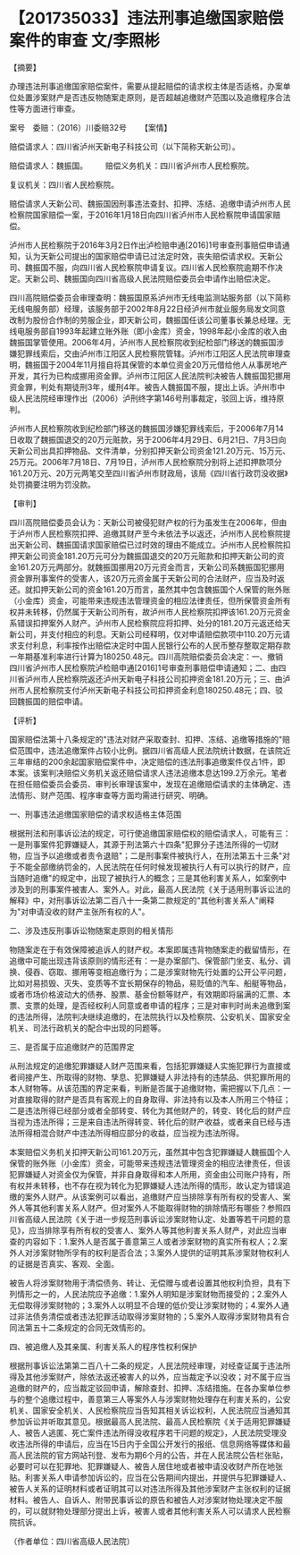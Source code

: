 # 【201735033】违法刑事追缴国家赔偿案件的审查 文/李照彬

【摘要】

办理违法刑事追缴国家赔偿案件，需要从提起赔偿的请求权主体是否适格，办案单位处置涉案财产是否违反物随案走原则，是否超越追缴财产范围以及追缴程序合法性等方面进行审查。

案号　委赔：（2016）川委赔32号 　　【案情】

赔偿请求人：四川省泸州天新电子科技公司（以下简称天新公司）。

赔偿请求人：魏振国。 　　赔偿义务机关：四川省泸州市人民检察院。

复议机关：四川省人民检察院。

赔偿请求人天新公司、魏振国因刑事违法查封、扣押、冻结、追缴申请泸州市人民检察院国家赔偿一案，于2016年1月18日向四川省泸州市人民检察院申请国家赔偿。

泸州市人民检察院于2016年3月2日作出泸检赔申通\[2016\]1号审查刑事赔偿申请通知，认为天新公司提出的国家赔偿申请已过法定时效，丧失赔偿请求权。天新公司、魏振国不服，向四川省人民检察院申请复议。四川省人民检察院逾期不作决定。天新公司、魏振国向四川省高级人民法院赔偿委员会申请作出赔偿决定。

四川高院赔偿委员会审理查明：魏振国原系泸州市无线电监测站服务部（以下简称无线电服务部）经理，该服务部于2002年8月22日经泸州市就业服务局发文同意改制为股份合作制的劳服企业，即天新公司，魏振国任该公司董事长兼总经理。无线电服务部自1993年起建立账外账（即小金库）资金，1998年起小金库的收入由魏振国掌管使用。2006年4月，泸州市人民检察院收到纪检部门移送的魏振国涉嫌犯罪线索后，交由泸州市江阳区人民检察院管辖。泸州市江阳区人民法院审理查明，魏振国于2004年11月擅自将其保管的本单位资金20万元借给他人从事房地产开发，其行为已构成挪用资金罪。泸州市江阳区人民法院判决被告人魏振国犯挪用资金罪，判处有期徒刑3年，缓刑4年。被告人魏振国不服，提出上诉。泸州市中级人民法院经审理作出（2006）泸刑终字第146号刑事裁定，驳回上诉，维持原判。

泸州市人民检察院收到纪检部门移送的魏振国涉嫌犯罪线索后，于2006年7月14日收取了魏振国退交的20万元赃款，另于2006年4月29日、6月21日、7月3日向天新公司出具扣押物品、文件清单，分别扣押天新公司资金121.20万元、15万元、25万元。2006年7月18日、7月19日，泸州市人民检察院分别将上述扣押款项分161.20万元、20万元两笔交至四川省泸州市财政局，该局《四川省行政罚没收据》处罚摘要注明为罚没款。

【审判】

四川高院赔偿委员会认为：天新公司被侵犯财产权的行为虽发生在2006年，但由于泸州市人民检察院扣押、追缴其财产至今未依法予以返还，泸州市人民检察院提出天新公司、魏振国请求国家赔偿已过时效的理由不能成立。泸州市人民检察院扣押天新公司资金181.20万元可分为魏振国退交的20万元赃款和扣押天新公司的资金161.20万元两部分。就魏振国挪用20万元资金而言，天新公司系魏振国犯挪用资金罪刑事案件的受害人，该20万元资金属于天新公司的合法财产，应当及时返还。就扣押天新公司的资金161.20万而言，虽然其中包含魏振国个人保管的账外账（小金库）资金，可能带来违规违法管理资金的相应法律责任，但所保管资金所有权并未转移，仍然属于天新公司所有，故泸州市人民检察院扣押该161.20万元资金系错误扣押案外人财产。泸州市人民检察院应将扣押、处分的181.20万元返还给天新公司，并支付相应的利息。天新公司经释明，仅对申请赔偿款项中110.20万元请求支付利息，利率按作出赔偿决定时中国人民银行公布的人民币整存整取定期存款一年期基准利率进行计算为180250.48元。四川高院赔偿委员会决定：一、撤销四川省泸州市人民检察院泸检赔申通\[2016\]1号审查刑事赔偿申请通知；二、由四川省泸州市人民检察院返还泸州天新电子科技公司扣押资金181.20万元；三、由泸州市人民检察院支付泸州天新电子科技公司扣押资金利息180250.48元；四、驳回魏振国的赔偿申请。

【评析】

国家赔偿法第十八条规定的"违法对财产采取查封、扣押、冻结、追缴等措施的"赔偿范围中，违法追缴案件占较小比例。据四川省高级人民法院统计数据，在该院近三年审结的200余起国家赔偿案件中，决定赔偿的违法刑事追缴案件仅占1件，即本案。该案判决赔偿义务机关返还赔偿请求人违法追缴本息达199.2万余元。笔者在担任赔偿委员会委员、审判长审理该案中，发现在追缴赔偿请求的主体确定、违法情形、财产范围、程序审查等方面均需进行研究、明确。

一、刑事违法追缴国家赔偿的请求权适格主体范围

根据刑法和刑事诉讼法的规定，可行使追缴国家赔偿权的赔偿请求人，可能有三：一是刑事案件犯罪嫌疑人，其源于刑法第六十四条"犯罪分子违法所得的一切财物，应当予以追缴或者责令退赔"；二是刑事案件被执行人，在刑法第五十三条"对于不能全部缴纳罚金的，人民法院在任何时候发现被执行人有可以执行的财产，应当随时追缴"的规定中，出现了被执行人的概念；三是其他利害关系人，如案例中涉及到的刑事案件被害人、案外人。对此，最高人民法院《关于适用刑事诉讼法的解释》中，对刑事诉讼法第二百八十一条第二款规定的"其他利害关系人"阐释为"对申请没收的财产主张所有权的人"。

二、涉及违反刑事诉讼物随案走原则的相关情形

物随案走在于有效保障被追诉人的财产权。本案即属违背物随案走的截留情形，在追缴中可能出现违背该原则的情形还有：一是办案部门、保管部门坐支、私分、调换、侵吞、窃取、挪用等变相追缴行为；二是涉案财物先行处置的公开公平问题，比如对易损毁、灭失、变质等不宜长期保存的物品，易贬值的汽车、船艇等物品，或者市场价格波动大的债券、股票、基金份额等财产，有效期即将届满的汇票、本票、支票的处理，是否经权利人同意或者申请的程序；三是对审判时尚未追缴到案的违法所得，法院判决继续追缴的，在法院执行以及检察院、公安机关、国家安全机关、司法行政机关的配合中出现的冋题等。

三、是否属于应追缴财产的范围界定

从刑法规定的追缴犯罪嫌疑人财产范围来看，包括犯罪嫌疑人实施犯罪行为直接或者间接产生、所取得的财物、孳息、犯罪嫌疑人非法持有的违禁品、供犯罪所用的本人财物等。从该范围的界定来看，判断是否属于追缴财物，需把握以下几点：一对直接取得的财产是否具有客观上的自身取得、非法持有以及本人所用三个特征；二是违法所得已经部分或者全部转变、转化为其他财产的，转变、转化后的财产应当视为违法所得；三是来自违法所得转变、转化后的财产收益，或者来自已经与违法所得相混合财产中违法所得相应部分的收益，应当视为违法所得。

本案赔偿义务机关扣押天新公司161.20万元，虽然其中包含犯罪嫌疑人魏振国个人保管的账外账（小金库）资金，可能带来违规违法管理资金的相应法律责任，但该犯罪嫌疑人对资金仅为保管，并非自身取得和本人所用，资金由公司账户持有，所有权并未转移，也不存在视为转化为犯罪嫌疑人违法所得的情形，故认定为错误追缴的案外人财产。从该案例可以看出，追缴财产应当排除享有所有权的受害人、案外人等其他利害关系人财产。但对案外人不能取得财物的排除情形有哪些？参照四川省高级人民法院《关于进一步规范刑事诉讼涉案财物认定、处置等若干问题的意见》，应当排除享有所有权的受害人、案外人等其他利害关系人财产，对此应当审查的内容如下：1.案外人是否属于善意第三人或者涉案财物的真实所有权人；2.案外人对涉案财物所孚有的权利是否合法；3.案外人提供的证明其系涉案财物权利人的证据是否真实、客观、全面。

被告人将涉案财物用于清偿债务、转让、无偿赠与或者设置其他权利负担，具有下列情形之一的，人民法院应予追缴：1.案外人明知是涉案财物而接受的；2.案外人无偿取得涉案财物的；3.案外人以明显不合理的低价受让涉案财物的；4.案外人通过非法债务清偿或者违法犯罪活动取得涉案财物的；5.案外人取得涉案财物具有合同法第五十二条规定的合同无效情形的。

四、被追缴人及其亲属、利害关系人的程序性权利保护

根据刑事诉讼法第第二百八十二条的规定，人民法院经审理，对经查证属于违法所得及其他涉案财产，除依法返还被害人的以外，应当裁定予以没收；对不属于应当追缴的财产的，应当裁定驳回申请，解除查封、扣押、冻结措施。在各办案单位参与的整个追缴过程中，善意第三人等案外人与涉案财物处理存在利害关系的，公安机关、国家安全机关、人民检察院应当告知其相关诉讼权利，人民法院应当通知其参加诉讼并听取其意见。根据最高人民法院、最高人民检察院《关于适用犯罪嫌疑人、被告人逃匿、死亡案件违法所得没收程序若干问题的规定》，人民法院受理没收违法所得的申请后，应当在15日内于全国公开发行的报纸、信息网络等媒体和最高人民法院的官方网站刊登、发布为期6个月的公告，并在人民法院公告栏张贴，必要时可以在犯罪地、犯罪嫌疑人、被告人居住地或者被申请没收财产所在地张贴。利害关系人申请参加诉讼的，应当在公告期间内提出，并提供与犯罪嫌疑人、被告人关系的证明材料或者证明其可以对违法所得及其他涉案财产主张权利的证据材料。被告人、自诉人、附带民事诉讼的原告和被告人对涉案财物处理决定不服的，可以就财物处理部分提出上诉，被害人或者其他利害关系人可以请求人民检察院抗诉。

（作者单位：四川省高级人民法院）